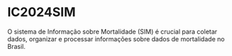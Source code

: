 # IC2024SIM
O sistema de Informação sobre Mortalidade (SIM) é crucial para coletar dados, organizar e processar informações sobre dados de mortalidade no Brasil.
